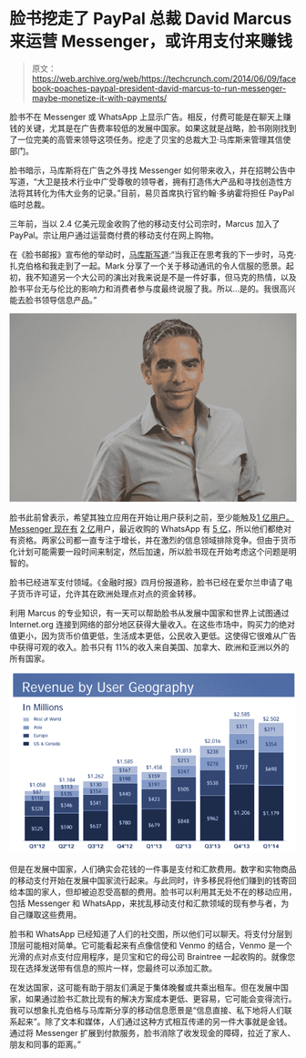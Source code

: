 # 脸书挖走了 PayPal 总裁 David Marcus 来运营 Messenger，或许用支付来赚钱

> 原文：<https://web.archive.org/web/https://techcrunch.com/2014/06/09/facebook-poaches-paypal-president-david-marcus-to-run-messenger-maybe-monetize-it-with-payments/>

脸书不在 Messenger 或 WhatsApp 上显示广告。相反，付费可能是在聊天上赚钱的关键，尤其是在广告费率较低的发展中国家。如果这就是战略，脸书刚刚找到了一位完美的高管来领导这项任务。挖走了贝宝的总裁大卫·马库斯来管理其信使部门。

脸书暗示，马库斯将在广告之外寻找 Messenger 如何带来收入，并在招聘公告中写道，“大卫是技术行业中广受尊敬的领导者，拥有打造伟大产品和寻找创造性方法将其转化为伟大业务的记录。”目前，易贝首席执行官约翰·多纳霍将担任 PayPal 临时总裁。

三年前，当以 2.4 亿美元现金收购了他的移动支付公司宗时，Marcus 加入了 PayPal。宗让用户通过运营商付费的移动支付在网上购物。

在《脸书邮报》宣布他的举动时，[马库斯写道](https://web.archive.org/web/20230404170209/https://www.facebook.com/Davemarcus/posts/10154268140035195):“当我正在思考我的下一步时，马克·扎克伯格和我走到了一起。Mark 分享了一个关于移动通讯的令人信服的愿景。起初，我不知道另一个大公司的演出对我来说是不是一件好事，但马克的热情，以及脸书平台无与伦比的影响力和消费者参与度最终说服了我。所以…是的。我很高兴能去脸书领导信息产品。”

![davidmarcushorizontal](img/0d4b4dfb699772c7a4caa75c45150515.png)

脸书此前曾表示，希望其独立应用在开始让用户获利之前，至少能触及[1 亿用户。Messenger 现在有](https://web.archive.org/web/20230404170209/https://techcrunch.com/2014/04/23/test-grow-monetize/) [2 亿](https://web.archive.org/web/20230404170209/https://techcrunch.com/2014/04/23/facebook-passes-1b-mobile-monthly-active-users-in-q1-as-mobile-ads-reach-59-of-all-ad-sales/)用户，最近收购的 WhatsApp 有 [5 亿](https://web.archive.org/web/20230404170209/http://blog.whatsapp.com/613/500000000)，所以他们都绝对有资格。两家公司都一直专注于增长，并在激烈的信息领域排除竞争。但由于货币化计划可能需要一段时间来制定，然后加速，所以脸书现在开始考虑这个问题是明智的。

脸书已经进军支付领域。《金融时报》四月份报道称，脸书已经在爱尔兰申请了电子货币许可证，允许其在欧洲处理点对点的资金转移。

利用 Marcus 的专业知识，有一天可以帮助脸书从发展中国家和世界上试图通过 Internet.org 连接到网络的部分地区获得大量收入。在这些市场中，购买力的绝对值更小，因为货币价值更低，生活成本更低，公民收入更低。这使得它很难从广告中获得可观的收入。脸书只有 11%的收入来自美国、加拿大、欧洲和亚洲以外的所有国家。

![Screen Shot 2014-06-09 at 3.05.10 PM](img/3c061f83f61cfa319809627dde0b8ba3.png)

但是在发展中国家，人们确实会花钱的一件事是支付和汇款费用。数字和实物商品的移动支付开始在发展中国家流行起来。与此同时，许多移民将他们赚到的钱寄回给本国的家人，但却被迫忍受高额的费用。脸书可以利用其无处不在的移动应用，包括 Messenger 和 WhatsApp，来扰乱移动支付和汇款领域的现有参与者，为自己赚取这些费用。

脸书和 WhatsApp 已经知道了人们的社交图，所以他们可以聊天。将支付分层到顶层可能相对简单。它可能看起来有点像信使和 Venmo 的结合，Venmo 是一个光滑的点对点支付应用程序，是贝宝和它的母公司 Braintree 一起收购的。就像您现在选择发送带有信息的照片一样，您最终可以添加汇款。

在发达国家，这可能有助于朋友们满足于集体晚餐或共乘出租车。但在发展中国家，如果通过脸书汇款比现有的解决方案成本更低、更容易，它可能会变得流行。我可以想象扎克伯格与马库斯分享的移动信息愿景是“信息直接、私下地将人们联系起来”。除了文本和媒体，人们通过这种方式相互传递的另一件大事就是金钱。通过将 Messenger 扩展到付款服务，脸书消除了收发现金的障碍，拉近了家人、朋友和同事的距离。”